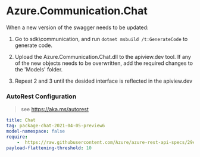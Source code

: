 # Azure.Communication.Chat
When a new version of the swagger needs to be updated:
1. Go to sdk\communication, and run `dotnet msbuild /t:GenerateCode` to generate code.
2. Upload the Azure.Communication.Chat.dll to the apiview.dev tool.
If any of the new objects needs to be overwritten, add the required changes to the 'Models' folder.

3. Repeat 2 and 3 until the desided interface is reflected in the apiview.dev 

### AutoRest Configuration
> see https://aka.ms/autorest

``` yaml
title: Chat
tag: package-chat-2021-04-05-preview6
model-namespace: false
require:
    -  https://raw.githubusercontent.com/Azure/azure-rest-api-specs/29e0c9624a8e60138127457f2e863bb4a9ba1419/specification/communication/data-plane/Chat/readme.md
payload-flattening-threshold: 10